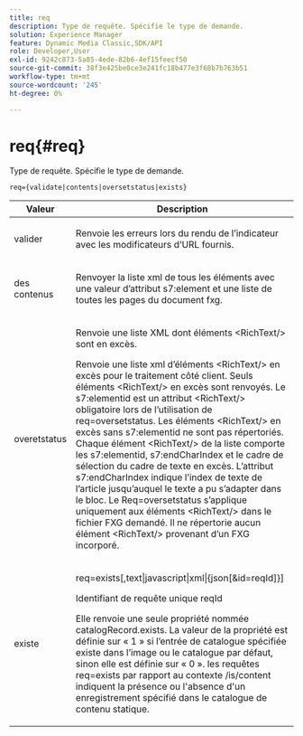 ```yaml
---
title: req
description: Type de requête. Spécifie le type de demande.
solution: Experience Manager
feature: Dynamic Media Classic,SDK/API
role: Developer,User
exl-id: 9242c873-5a85-4ede-82b6-4ef15feecf50
source-git-commit: 38f3e425be0ce3e241fc18b477e3f68b7b763b51
workflow-type: tm+mt
source-wordcount: '245'
ht-degree: 0%

---
```


# req{#req}

Type de requête. Spécifie le type de demande.

`req={validate|contents|oversetstatus|exists}`

<table id="table_F39239E5244746DB9F253BB0D5E85D54"> 
 <thead> 
  <tr> 
   <th colname="col1" class="entry"> Valeur </th> 
   <th colname="col2" class="entry"> Description </th> 
  </tr> 
 </thead>
 <tbody> 
  <tr> 
   <td colname="col1"> <p> <span class="codeph"> valider</span> </p> </td> 
   <td colname="col2"> <p> Renvoie les erreurs lors du rendu de l’indicateur avec les modificateurs d’URL fournis. </p> </td> 
  </tr> 
  <tr> 
   <td colname="col1"> <p> <span class="codeph"> des contenus </span> </p> </td> 
   <td colname="col2"> <p> Renvoyer la liste xml de tous les éléments avec une valeur d’attribut s7:element<span class="codeph"> </span> et une liste de toutes les pages du document fxg. </p> </td> 
  </tr> 
  <tr> 
   <td colname="col1"> <p> <span class="codeph"> overetstatus </span> </p> </td> 
   <td colname="col2"> <p>Renvoie une liste XML dont <span class="codeph"> éléments &lt;RichText/&gt;</span> sont en excès. </p> <p>Renvoie une liste xml d’éléments <span class="+ topic/ph pr-d/codeph codeph"> &lt;RichText/&gt;</span> en excès pour le traitement côté client. Seuls <span class="+ topic/ph pr-d/codeph codeph"> éléments &lt;RichText/&gt;</span> en excès sont renvoyés. Le <span class="+ topic/ph pr-d/codeph codeph"> s7:elementid</span> est un attribut <span class="+ topic/ph pr-d/codeph codeph"> &lt;RichText/&gt;</span> obligatoire lors de l’utilisation de <span class="+ topic/ph pr-d/codeph codeph"> req=oversetstatus</span>. Les éléments <span class="+ topic/ph pr-d/codeph codeph"> &lt;RichText/&gt;</span> en excès sans <span class="+ topic/ph pr-d/codeph codeph"> s7:elementid</span> ne sont pas répertoriés. Chaque élément <span class="+ topic/ph pr-d/codeph codeph"> &lt;RichText/&gt;</span> de la liste comporte les <span class="+ topic/ph pr-d/codeph codeph"> s7:elementid</span>, <span class="+ topic/ph pr-d/codeph codeph"> s7:endCharIndex</span> et le cadre de sélection du cadre de texte en excès. L’attribut <span class="+ topic/ph pr-d/codeph codeph"> s7:endCharIndex</span> indique l’index de texte de l’article jusqu’auquel le texte a pu s’adapter dans le bloc. Le <span class="+ topic/ph pr-d/codeph codeph"> Req=oversetstatus</span> s’applique uniquement aux éléments <span class="+ topic/ph pr-d/codeph codeph"> &lt;RichText/&gt;</span> dans le fichier FXG demandé. Il ne répertorie aucun élément <span class="+ topic/ph pr-d/codeph codeph"> &lt;RichText/&gt;</span> provenant d’un FXG incorporé. </p> </td> 
  </tr> 
  <tr> 
   <td colname="col1"> <p> <span class="codeph"> existe</span> </p> </td> 
   <td colname="col2"> <p> <span class="codeph"> req=exists[,text|javascript|xml|{json[&amp;id=reqId]}]</span> </p> <p>Identifiant de requête unique reqId </p> <p>Elle renvoie une seule propriété nommée catalogRecord.exists. La valeur de la propriété est définie sur « 1 » si l’entrée de catalogue spécifiée existe dans l’image ou le catalogue par défaut, sinon elle est définie sur « 0 ». les requêtes req=exists par rapport au contexte /is/content indiquent la présence ou l'absence d'un enregistrement spécifié dans le catalogue de contenu statique. </p> </td> 
  </tr> 
 </tbody> 
</table>
